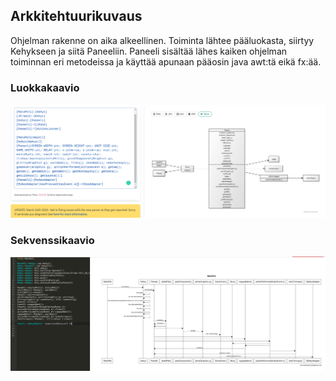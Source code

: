 ## Arkkitehtuurikuvaus

Ohjelman rakenne on aika alkeellinen. Toiminta lähtee pääluokasta, siirtyy Kehykseen ja siitä Paneeliin. 
Paneeli sisältää lähes kaiken ohjelman toiminnan eri metodeissa ja käyttää apunaan pääosin java awt:tä eikä fx:ää.

### Luokkakaavio
![luokkakaavio](./kuvat/finalLuokkakaavio.png)

### Sekvenssikaavio
![Sekvenssikaavio](./kuvat/finalSekvenssikaavio.png)

